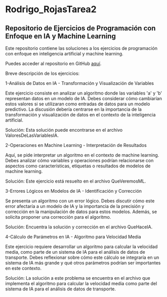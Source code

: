 # Rodrigo_RojasTarea2


## Repositorio de Ejercicios de Programación con Enfoque en IA y Machine Learning


Este repositorio contiene las soluciones a los ejercicios de programación con enfoque en inteligencia artificial y machine learning.

Puedes acceder al repositorio en GitHub [aquí](https://github.com/Rodrivdlc/Rodrigo_RojasTarea2.git).

Breve descripción de los ejercicios:


1-Análisis de Datos en IA - Transformación y Visualización de Variables

Este ejercicio consiste en analizar un algoritmo donde las variables 'a' y 'b' representan datos en un modelo de IA. Debes considerar cómo cambiarían estos valores si se utilizaran como entradas de datos para un modelo predictivo. La discusión debería centrarse en la importancia de la transformación y visualización de datos en el contexto de la inteligencia artificial.

Solución: Esta solución puede encontrarse en el archivo ValoresDeLasVariablesIA.

2-Operaciones en Machine Learning - Interpretación de Resultados

Aquí, se pide interpretar un algoritmo en el contexto de machine learning. Debes analizar cómo variables y operaciones podrían relacionarse con aspectos como características, etiquetas o resultados de modelos de machine learning.

Solución: Este ejercicio está resuelto en el archivo QueVeremosML.

3-Errores Lógicos en Modelos de IA - Identificación y Corrección

Se presenta un algoritmo con un error lógico. Debes discutir cómo este error afectaría a un modelo de IA y la importancia de la precisión y corrección en la manipulación de datos para estos modelos. Además, se solicita proponer una corrección para el algoritmo.

Solución: Encuentra la solución y corrección en el archivo QueHaceIA.

4-Cálculo de Parámetros en IA - Algoritmo para Velocidad Media

Este ejercicio requiere desarrollar un algoritmo para calcular la velocidad media, como parte de un sistema de IA para el análisis de datos de transporte. Debes reflexionar sobre cómo este cálculo se integraría en un sistema de IA más grande y qué otros parámetros podrían ser importantes en este contexto.

Solución: La solución a este problema se encuentra en el archivo que implementa el algoritmo para calcular la velocidad media como parte del sistema de IA para el análisis de datos de transporte.
